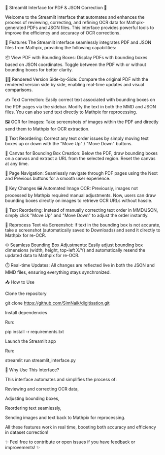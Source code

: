 🚀 Streamlit Interface for PDF & JSON Correction 📑

Welcome to the Streamlit Interface that automates and enhances the process of reviewing, correcting, and refining OCR data for Mathpix-generated PDFs and JSON files. This interface provides powerful tools to improve the efficiency and accuracy of OCR corrections.

🌟 Features
The Streamlit interface seamlessly integrates PDF and JSON files from Mathpix, providing the following capabilities:

📦 View PDF with Bounding Boxes:
Display PDFs with bounding boxes based on JSON coordinates. Toggle between the PDF with or without bounding boxes for better clarity.

👨‍💻 Rendered Version Side-by-Side:
Compare the original PDF with the rendered version side by side, enabling real-time updates and visual comparisons.

✍️ Text Correction:
Easily correct text associated with bounding boxes on the PDF pages via the sidebar. Modify the text in both the MMD and JSON files. You can also send text directly to Mathpix for reprocessing.

🖼️ OCR for Images:
Take screenshots of images within the PDF and directly send them to Mathpix for OCR extraction.

🔄 Text Reordering:
Correct any text order issues by simply moving text boxes up or down with the "Move Up" / "Move Down" buttons.

🎨 Canvas for Bounding Box Creation:
Below the PDF, draw bounding boxes on a canvas and extract a URL from the selected region. Reset the canvas at any time.

📄 Page Navigation:
Seamlessly navigate through PDF pages using the Next and Previous buttons for a smooth user experience.

🔧 Key Changes
🖼️ Automated Image OCR:
Previously, images not processed by Mathpix required manual adjustments. Now, users can draw bounding boxes directly on images to retrieve OCR URLs without hassle.

🔢 Text Reordering:
Instead of manually correcting text order in MMD/JSON, simply click "Move Up" and "Move Down" to adjust the order instantly.

📸 Reprocess Text via Screenshot:
If text in the bounding box is not accurate, take a screenshot (automatically saved to Downloads) and send it directly to Mathpix for re-OCR.

⚙️ Seamless Bounding Box Adjustments:
Easily adjust bounding box dimensions (width, height, top-left X/Y) and automatically resend the updated data to Mathpix for re-OCR.

⏱️ Real-time Updates:
All changes are reflected live in both the JSON and MMD files, ensuring everything stays synchronized.

📥 How to Use          

Clone the repository

git clone https://github.com/SimNaik/digitisation.git

Install dependencies

Run:

pip install -r requirements.txt

Launch the Streamlit app

Run:

streamlit run streamlit_interface.py

 🚀 Why Use This Interface?    
 
This interface automates and simplifies the process of:

Reviewing and correcting OCR data,

Adjusting bounding boxes,

Reordering text seamlessly,

Sending images and text back to Mathpix for reprocessing.

All these features work in real time, boosting both accuracy and efficiency in dataset correction!

✨ Feel free to contribute or open issues if you have feedback or improvements! ✨
